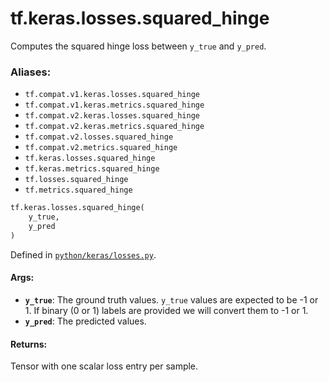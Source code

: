 <div itemscope itemtype="http://developers.google.com/ReferenceObject">
<meta itemprop="name" content="tf.keras.losses.squared_hinge" />
<meta itemprop="path" content="Stable" />
</div>

# tf.keras.losses.squared_hinge

Computes the squared hinge loss between `y_true` and `y_pred`.

### Aliases:

* `tf.compat.v1.keras.losses.squared_hinge`
* `tf.compat.v1.keras.metrics.squared_hinge`
* `tf.compat.v2.keras.losses.squared_hinge`
* `tf.compat.v2.keras.metrics.squared_hinge`
* `tf.compat.v2.losses.squared_hinge`
* `tf.compat.v2.metrics.squared_hinge`
* `tf.keras.losses.squared_hinge`
* `tf.keras.metrics.squared_hinge`
* `tf.losses.squared_hinge`
* `tf.metrics.squared_hinge`

``` python
tf.keras.losses.squared_hinge(
    y_true,
    y_pred
)
```



Defined in [`python/keras/losses.py`](/code/stable/tensorflow/python/keras/losses.py).

<!-- Placeholder for "Used in" -->


#### Args:


* <b>`y_true`</b>: The ground truth values. `y_true` values are expected to be -1 or 1.
  If binary (0 or 1) labels are provided we will convert them to -1 or 1.
* <b>`y_pred`</b>: The predicted values.


#### Returns:

Tensor with one scalar loss entry per sample.
